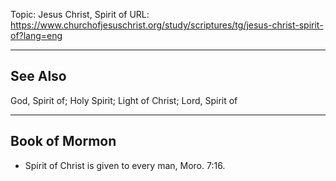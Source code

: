 Topic: Jesus Christ, Spirit of
URL: https://www.churchofjesuschrist.org/study/scriptures/tg/jesus-christ-spirit-of?lang=eng

---

## See Also

God, Spirit of; Holy Spirit; Light of Christ; Lord, Spirit of

---

## Book of Mormon

- Spirit of Christ is given to every man, Moro. 7:16.

